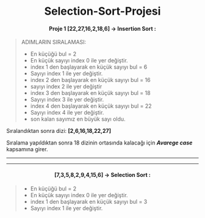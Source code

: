 
<div align="center">

# Selection-Sort-Projesi
</div>


<div align="center">

#### Proje 1 [22,27,16,2,18,6] -> Insertion Sort :
</div>


>ADIMLARIN SIRALAMASI:
>- En küçüğü bul = 2
>- En küçük sayıyı index 0 ile yer değiştir.
>- index 1 den başlayarak en küçük sayıyı bul = 6
>- Sayıyı index 1 ile yer değiştir.
>- index 2 den başlayarak en küçük sayıyı bul = 16
>- sayıyı index 2 ile yer değiştir
>- index 3 den başlayarak en küçük sayıyı bul = 18
>- Sayıyı index 3 ile yer değiştir.
>- index 4 den başlayarak en küçük sayıyı bul = 22
>- Sayıyı index 4 ile yer değiştir.
>- son kalan sayımız en büyük sayı oldu.

Sıralandıktan sonra dizi: **[2,6,16,18,22,27]**

Sıralama yapıldıktan sonra 18 dizinin ortasında kalacağı için ***Avarege case*** kapsamına girer.

------------------------
---------------------
<div align="center">

#### [7,3,5,8,2,9,4,15,6] -> Selection Sort :
</div>

>- En küçüğü bul = 2
>- En küçük sayıyı index 0 ile yer değiştir.
>- index 1 den başlayarak en küçük sayıyı bul = 3
>- Sayıyı index 1 ile yer değiştir.





